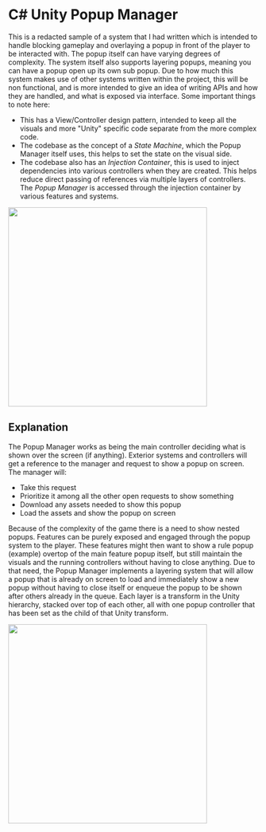 # C# Unity Popup Manager
This is a redacted sample of a system that I had written which is intended to handle blocking gameplay and overlaying a popup in front of the player to be interacted with. The popup itself can have varying degrees of complexity. The system itself also supports layering popups, meaning you can have a popup open up its own sub popup.
Due to how much this system makes use of other systems written within the project, this will be non functional, and is more intended to give an idea of writing APIs and how they are handled, and what is exposed via interface.
Some important things to note here:
* This has a View/Controller design pattern, intended to keep all the visuals and more "Unity" specific code separate from the more complex code.
* The codebase as the concept of a _State Machine_, which the Popup Manager itself uses, this helps to set the state on the visual side.
* The codebase also has an _Injection Container_, this is used to inject dependencies into various controllers when they are created. This helps reduce direct passing of references via multiple layers of controllers. The _Popup Manager_ is accessed through the injection container by various features and systems.

<img src="/Images/PopupDemo.gif" width="400">

## Explanation
The Popup Manager works as being the main controller deciding what is shown over the screen (if anything). Exterior systems and controllers will get a reference to the manager and request to show a popup on screen. The manager will:
* Take this request
* Prioritize it among all the other open requests to show something
* Download any assets needed to show this popup
* Load the assets and show the popup on screen

Because of the complexity of the game there is a need to show nested popups. Features can be purely exposed and engaged through the popup system to the player. These features might then want to show a rule popup (example) overtop of the main feature popup itself, but still maintain the visuals and the running controllers without having to close anything. Due to that need, the Popup Manager implements a layering system that will allow a popup that is already on screen to load and immediately show a new popup without having to close itself or enqueue the popup to be shown after others already in the queue. Each layer is a transform in the Unity hierarchy, stacked over top of each other, all with one popup controller that has been set as the child of that Unity transform.

<img src="/Images/NestedPopupDemo.gif" width="400">